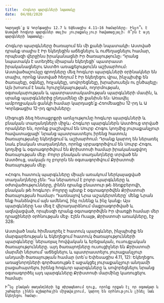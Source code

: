 ```yaml
---
title:  Հոգևոր պարգևների նպատակը
date:  04/08/2020
---
```


`Կարդացե՛ք Ա Կորնթացիս 12.7 և Եփեսացիս 4.11–16 համարները։ Ինչո՞ւ է Աստված հոգևոր պարգևներ տալիս յուրաքանչյուր հավատացյալի։ Ո՞րն է այդ պարգևների նպատակը։`

Հոգևոր պարգևները ծառայում են մի քանի նպատակի։ Աստված դրանք տալիս է Իր եկեղեցին աճեցնելու և ուժեղացնելու համար, որպեսզի վերջինս իրականացնի Իր ծառայությունը։ Դրանց նպատակն է ստեղծել միաբան եկեղեցի՝ պատրաստ իրականացնելու Աստծո առաքելությունն աշխարհում։ Աստվածաշունչը գրողները մեզ հոգևոր պարգևների օրինակներ են տալիս, որոնք Աստված հեղում է Իր եկեղեցու վրա, ինչպիսիք են ծառայելը, օգնելը, հռչակելը, սովորեցնելը, խրախուսելն ու ընծայելը։ Այն խոսում է նաև հյուրընկալության, ողորմության, օգտակարության և պատրաստակամության պարգևների մասին, և սրանք պարգևներից ընդամենը մի քանիսն են։ Առավել ամբողջական ցանկի համար կարդացե՛ք Հռոմեացիս 12-րդ և Ա Կորնթացիս 12-րդ գլուխները։

Միգուցե ձեզ հետաքրքրի առնչությունը հոգևոր պարգևների և բնական տաղանդների միջև։ Հոգևոր պարգևներն Աստծուց տրված որակներ են, որոնք բաշխվում են Սուրբ Հոգու կողմից յուրաքանչյուր հավատացյալի՝ նրանց պատրաստելու իրենց հատուկ ծառայությանը եկեղեցում և աշխարհում։ Դրանք կարող են ներառել նաև բնական տաղանդներ, որոնք սրբագործվում են Սուրբ Հոգու կողմից և օգտագործվում են Քրիստոսի համար իրականացվող ծառայության մեջ։ Բոլոր բնական տաղանդները տրված են Աստծուց, սակայն ոչ բոլորն են օգտագործվում Քրիստոսի ծառայության մեջ։

«Հոգու հատուկ պարգևները միայն առակում ներկայացված տաղանդները չեն։ Դա ներառում է բոլոր պարգևները և օժտվածությունները, լինեն դրանք բնատուր թե ձեռքբերովի, բնական թե հոգևոր։ Բոլորը պետք է օգտագործվեն Քրիստոսի ծառայության համար։ Դառնալով Նրա աշակերտները՝ մենք Նրան ենք հանձնվում այն ամենով, ինչ ունենք և ինչ կանք։ Այս պարգևները Նա մեզ է վերադարձնում մաքրագործված և ազնվացված, որպեսզի դրանք օգտագործվեն Իր փառքի համար մեր դրացիների օրհնության մեջ։ Էլեն Ուայթ, Քրիստոսի առակները, էջ 328։

Աստված նաև հիմնադրել է հատուկ պարգևներ, ինչպիսիք են մարգարեության և եկեղեցում հատուկ ծառայությունների պարգևները՝ ներառյալ հովվական և երեցական, ուսուցչական ծառայությունները. այդ ծառայողները ուսուցիչներ են Քրիստոսի մարմնի ներսում՝ աճեցնելու և պատրաստելու յուրաքանչյուր անդամի ծառայության համար (տե՛ս Եփեսացիս 4.11, 12): Եկեղեցու առաջնորդների գործառույթն է աջակցել յուրաքանչյուր անդամի բացահայտելու իրենց հոգևոր պարգևները և սովորեցնելու նրանց օգտագործել այդ պարգևները Քրիստոսի մարմինը կառուցելու համար։

`Ի՞նչ բնական տաղանդների եք տիրապետում դուք, որոնք որքան էլ որ օգտակար և շահաբեր լինեն աշխարհային միջավայրում, կարող են օրհնություն լինել նաև եկեղեցու համար։`